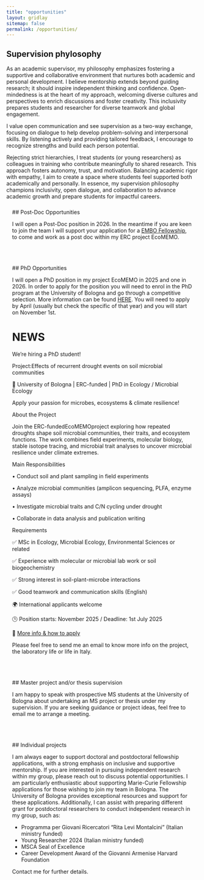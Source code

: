 ```yaml
---
title: "opportunities"
layout: gridlay
sitemap: false
permalink: /opportunities/
---
```


## Supervision phylosophy

As an academic supervisor, my philosophy emphasizes fostering a supportive and collaborative environment that nurtures both academic and personal development. I believe mentorship extends beyond guiding research; it should inspire independent thinking and confidence. Open-mindedness is at the heart of my approach, welcoming diverse cultures and perspectives to enrich discussions and foster creativity. This inclusivity prepares students and researcher for diverse teamwork and global engagement.

I value open communication and see supervision as a two-way exchange, focusing on dialogue to help develop problem-solving and interpersonal skills. By listening actively and providing tailored feedback, I encourage  to recognize strengths and build each person potential.

Rejecting strict hierarchies, I treat students (or young researchers) as colleagues in training who contribute meaningfully to shared research. This approach fosters autonomy, trust, and motivation. Balancing academic rigor with empathy, I aim to create a space where students feel supported both academically and personally. In essence, my supervision philosophy champions inclusivity, open dialogue, and collaboration to advance academic growth and prepare students for impactful careers.

<style>
.btn{
    margin-bottom:5px;
    padding-top:1px;
    padding-bottom:1px;
    padding-left:15px;
    padding-right:15px;
}
.jumbotron{
    padding:3%;
    padding-bottom:10px;
    padding-top:10px;
    margin-top:10px;
    margin-bottom:30px;
}
</style>

<div class="jumbotron">
## Post-Doc Opportunities

I will open a Post-Doc position in 2026.
In the meantime if you are keen to join the team I will support your application for a <a href="https://www.embo.org/funding/fellowships-grants-and-career-support/postdoctoral-fellowships/" class="text-info">EMBO Fellowship</a>, to come and work as a post doc within my ERC project EcoMEMO.

</div>

<div class="jumbotron">
## PhD Opportunities

I will open a PhD position in my project EcoMEMO in 2025 and one in 2026.
In order to apply for the position you will need to enrol in the PhD program at the University of Bologna and go through a competitive selection.
More information can be found <a href="https://www.unibo.it/en/study/phd-professional-masters-specialisation-schools-and-other-programmes/phd/information-enrolling-phd-programme" class="text-info">HERE</a>. You will need to apply by April (usually but check the specific of that year) and you will start on November 1st.

# NEWS
We’re hiring a PhD student!

Project:Effects of recurrent drought events on soil microbial communities

📍 University of Bologna | ERC-funded | PhD in Ecology / Microbial Ecology

Apply your passion for microbes, ecosystems & climate resilience!

 

About the Project

Join the ERC-fundedEcoMEMOproject exploring how repeated droughts shape soil microbial communities, their traits, and ecosystem functions. The work combines field experiments, molecular biology, stable isotope tracing, and microbial trait analyses to uncover microbial resilience under climate extremes.

 

Main Responsibilities

• Conduct soil and plant sampling in field experiments

• Analyze microbial communities (amplicon sequencing, PLFA, enzyme assays)

• Investigate microbial traits and C/N cycling under drought

• Collaborate in data analysis and publication writing

 

Requirements

✅ MSc in Ecology, Microbial Ecology, Environmental Sciences or related

✅ Experience with molecular or microbial lab work or soil biogeochemistry

✅ Strong interest in soil-plant-microbe interactions

✅ Good teamwork and communication skills (English)

🌍 International applicants welcome

🕒 Position starts: November 2025 / Deadline: 1st July 2025

📩 <a href="https://www.unibo.it/en/study/phd-professional-masters-specialisation-schools-and-other-programmes/phd/2025-2026/earth-life-and-environmental-sciences" class="text-info">More info & how to apply</a>

 

Please feel free to send me an email to know more info on the project, the laboratory life or life in Italy.



</div>

<div class="jumbotron">
## Master project and/or thesis supervision

I am happy to speak with prospective MS students at the University of Bologna about undertaking an MS project or thesis under my supervision. If you are seeking guidance or project ideas, feel free to email me to arrange a meeting.
</div>

<div class="jumbotron">
## Individual projects

I am always eager to support doctoral and postdoctoral fellowship applications, with a strong emphasis on inclusive and supportive mentorship. If you are interested in pursuing independent research within my group, please reach out to discuss potential opportunities. I am particularly enthusiastic about supporting Marie-Curie Fellowship applications for those wishing to join my team in Bologna. The University of Bologna provides exceptional resources and support for these applications. Additionally, I can assist with preparing different grant for postdoctoral researchers to conduct independent research in my group, such as:
- Programma per Giovani Ricercatori   “Rita Levi Montalcini” (Italian ministry funded)
- Young Researcher 2024 (Italian ministry funded)
- MSCA Seal of Excellence
- Career Development Award of the Giovanni Armenise Harvard Foundation


Contact me for further details.
</div>